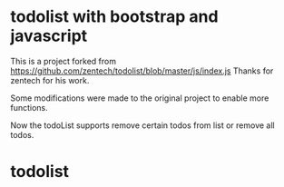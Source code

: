 # todolist with bootstrap and javascript

This is a project forked from https://github.com/zentech/todolist/blob/master/js/index.js
Thanks for zentech for his work.

Some modifications were made to the original project to enable more functions.

Now the todoList supports remove certain todos from list or remove all todos.

# todolist
